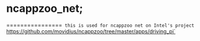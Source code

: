 # ncappzoo_net;
================`
this is used for ncappzoo net on Intel's project`
https://github.com/movidius/ncappzoo/tree/master/apps/driving_pi`
